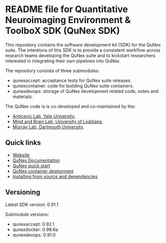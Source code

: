 <!--
SPDX-FileCopyrightText: 2021 QuNex development team <https://qunex.yale.edu/>

SPDX-License-Identifier: GPL-3.0-or-later
-->

# README file for Quantitative Neuroimaging Environment & ToolboX SDK (QuNex SDK)

This repository contains the software development kit (SDK) for the QuNex suite.
The intentions of this SDK is to provide a consistent workflow across research
teams developing the QuNex suite and to kickstart researchers interested in
integrating their own pipelines into QuNex.

The repository consists of three submodules:

* qunexaccept: acceptance tests for QuNex suite releases.
* qunexcontainer: code for building QuNex suite containers.
* qunexdevops: storage of QuNex development related code, notes and materials.

The QuNex code is is co-developed and co-maintained by the:

* [Anticevic Lab, Yale University](http://anticeviclab.yale.edu),
* [Mind and Brain Lab, University of Ljubljana](http://psy.ff.uni-lj.si/mblab/en),
* [Murray Lab, Dartmouth University](https://murraylab.org).

## Quick links

* [Website](http://qunex.yale.edu/)
* [QuNex Documentation](https://qunex.readthedocs.io/)
* [QuNex quick start](https://qunex.readthedocs.io/en/latest/wiki/Overview/QuickStart.html)
* [QuNex container deployment](https://qunex.readthedocs.io/en/latest/wiki/Overview/Installation.html)
* [Installing from source and dependencies](https://qunex.readthedocs.io/en/latest/wiki/Overview/Installation.html)

## Versioning

Latest SDK version: 0.91.1

Submodule versions:

* qunexaccept: 0.92.1
* qunexdocker: 0.98.6a
* qunexdevops: 0.91.0
